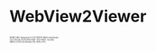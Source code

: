 # WebView2Viewer

<sub style="font-size: 3px;">
VB.NET(.NET Framework 4.7.2)로 만들어진 WebContentViewer<br/> 
기능은 별루 없는데 모던자바스크립트, 타입스크립트, VueJS를<br/>   
개발하고 연구하는데 사용하려고 만든 개인도구이다.<br/>
</sub>
